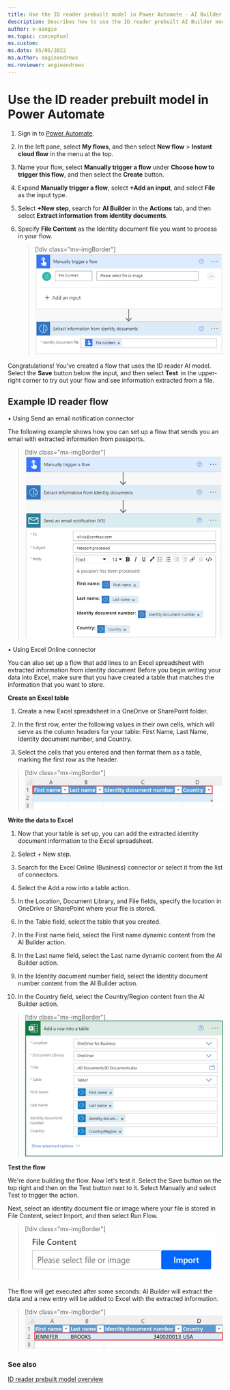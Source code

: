 ```yaml
---
title: Use the ID reader prebuilt model in Power Automate - AI Builder | Microsoft Docs
description: Describes how to use the ID reader prebuilt AI Builder model.
author: v-aangie
ms.topic: conceptual
ms.custom: 
ms.date: 05/05/2022
ms.author: angieandrews
ms.reviewer: angieandrews
---
```


# Use the ID reader prebuilt model in Power Automate

1. Sign in to [Power Automate](https://flow.microsoft.com/).

1. In the left pane, select **My flows**, and then select **New flow** > **Instant cloud flow** in the menu at the top.


1. Name your flow, select **Manually trigger a flow** under **Choose how to trigger this flow**, and then select the **Create** button.

1. Expand **Manually trigger a flow**, select **+Add an input**, and select **File** as the input type.

1. Select **+New step**, search for **AI Builder** in the **Actions** tab, and then select **Extract information from identity documents**.

1. Specify **File Content** as the Identity document file you want to process in your flow.

    > [!div class="mx-imgBorder"]
    > ![Trigger identity document flow.](media/flow-identity-docs.png "Trigger identity document flow")

Congratulations! You've created a flow that uses the ID reader AI model. Select the **Save** button below the input, and then select **Test**  in the upper-right corner to try out your flow and see information extracted from a file.

## Example ID reader flow

• Using Send an email notification connector

The following example shows how you can set up a flow that sends you an email with extracted information from passports.

> [!div class="mx-imgBorder"]
> ![Trigger identity document email flow.](media/flow-id-reader-email.png "Trigger identity document email flow")


• Using Excel Online connector

You can also set up a flow that add lines to an Excel spreadsheet with extracted information from identity document
Before you begin writing your data into Excel, make sure that you have created a table that matches the information that you want to store.

**Create an Excel table**

1.	Create a new Excel spreadsheet in a OneDrive or SharePoint folder.

2.	In the first row, enter the following values in their own cells, which will serve as the column headers for your table: First Name, Last Name, Identity document number, and Country.

3.	Select the cells that you entered and then format them as a table, marking the first row as the header.

 > [!div class="mx-imgBorder"]
 > ![Trigger identity document flow.](media/excel-table.png "Trigger identity document flow")

**Write the data to Excel**

1.	Now that your table is set up, you can add the extracted identity document information to the Excel spreadsheet.

2.	Select + New step.

3.	Search for the Excel Online (Business) connector or select it from the list of connectors.

4.	Select the Add a row into a table action.

5.	In the Location, Document Library, and File fields, specify the location in OneDrive or SharePoint where your file is stored.

6.	In the Table field, select the table that you created.

7.	In the First name field, select the First name dynamic content from the AI Builder action.

8.	In the Last name field, select the Last name dynamic content from the AI Builder action.

9.	In the Identity document number field, select the Identity document number content from the AI Builder action.

10.	In the Country field, select the Country/Region content from the AI Builder action.


> [!div class="mx-imgBorder"]
> ![Trigger identity document flow.](media/add-row-in-a-table.png "Trigger identity document flow")

**Test the flow**

We're done building the flow. 
Now let's test it. Select the Save button on the top right and then on the Test button next to it. Select Manually and select Test to trigger the action.

Next, select an identity document file or image where your file is stored in File Content, select Import, and then select Run Flow.


> [!div class="mx-imgBorder"]
> ![Trigger identity document flow.](media/file-content.png "Trigger identity document flow")

The flow will get executed after some seconds: AI Builder will extract the data and a new entry will be added to Excel with the extracted information.

> [!div class="mx-imgBorder"]
> ![Trigger identity document flow.](media/excel-extracted-data-id-reader.png "Trigger identity document flow")

### See also

[ID reader prebuilt model overview](prebuilt-id-reader.md)
